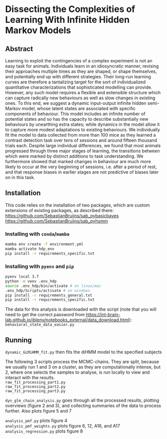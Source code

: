 # Dissecting the Complexities of Learning With Infinite Hidden Markov Models

## Abstract

Learning to exploit the contingencies of a complex experiment is not an easy task for animals. Individuals learn in an idiosyncratic manner, revising their approaches multiple times as they are shaped, or shape themselves, and potentially end up with different strategies. Their long-run learning curves are therefore a tantalizing target for the sort of individualized quantitative characterizations that sophisticated modelling can provide. However, any such model requires a flexible and extensible structure which can capture radically new behaviours as well as slow changes in existing ones. To this end, we suggest a dynamic input-output infinite hidden semi-Markov model, whose latent states are associated with specific components of behaviour. This model includes an infinite number of potential states and so has the capacity to describe substantially new behaviours by unearthing extra states; while dynamics in the model allow it to capture more modest adaptations to existing behaviours. We individually fit the model to data collected from more than 100 mice as they learned a contrast detection task over tens of sessions and around fifteen thousand trials each. Despite large individual differences, we found that most animals progressed through three major stages of learning, the transitions between which were marked by distinct additions to task understanding. We furthermore showed that marked changes in behaviour are much more likely to occur at the very beginning of sessions, i.e. after a period of rest, and that response biases in earlier stages are not predictive of biases later on in this task.

## Installation

This code relies on the installation of two packages, which are custom extensions of existing packages, as described there: \
https://github.com/SebastianBruijns/sab_pybasicbayes \
https://github.com/SebastianBruijns/sab_pyhsmm

### Installing with `conda`/`mamba`
```sh
mamba env create -f environment.yml
mamba activate hdp_env
pip install -r requirements_specific.txt
```

### Installing with `pyenv` and `pip`
```sh
pyenv local 3.7
python -m venv .env_hdp
source .env_hdp/bin/activate # on linux/mac
.env_hdp/Scripts/activate # on windows
pip install -r requirements_general.txt
pip install -r requirements_specific.txt
```

The data for this analysis is downloaded with the script (note that you will need to get the correct password from https://int-brain-lab.github.io/iblenv/notebooks_external/data_download.html): \
``behavioral_state_data_easier.py``

## Running

``dynamic_GLMiHMM_fit.py`` then fits the diHMM model to the specified subjects

The following 3 scripts process the MCMC-chains. They are split, because we usually run 1 and 3 on a cluster, as they are computationally intense, but 2, where one selects the samples to analyse, is run locally to view and interact with the results.\
``raw_fit_processing_part1.py``\
``raw_fit_processing_part2.py``\
``raw_fit_processing_part3.py``


``dyn_glm_chain_analysis.py`` goes through all the processed results, plotting overviews (figure 2 and 3), and collecting summaries of the data to process further. Also plots figure 5 and 7

``analysis_pmf.py`` plots figure 4\
``analysis_pmf_weights.py`` plots figure 6, 12, A16, and A17\
``analysis_regression.py`` plots figure 8
